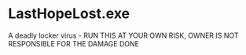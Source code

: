 # LastHopeLost.exe
A deadly locker virus - RUN THIS AT YOUR OWN RISK, OWNER IS NOT RESPONSIBLE FOR THE DAMAGE DONE
